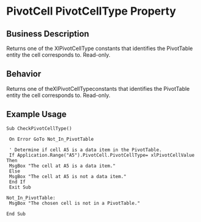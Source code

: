 # PivotCell PivotCellType Property

## Business Description
Returns one of the XlPivotCellType constants that identifies the PivotTable entity the cell corresponds to. Read-only.

## Behavior
Returns one of theXlPivotCellTypeconstants that identifies the PivotTable entity the cell corresponds to. Read-only.

## Example Usage
```vba
Sub CheckPivotCellType() 
 
 On Error GoTo Not_In_PivotTable 
 
 ' Determine if cell A5 is a data item in the PivotTable. 
 If Application.Range("A5").PivotCell.PivotCellType= xlPivotCellValue Then 
 MsgBox "The cell at A5 is a data item." 
 Else 
 MsgBox "The cell at A5 is not a data item." 
 End If 
 Exit Sub 
 
Not_In_PivotTable: 
 MsgBox "The chosen cell is not in a PivotTable." 
 
End Sub
```